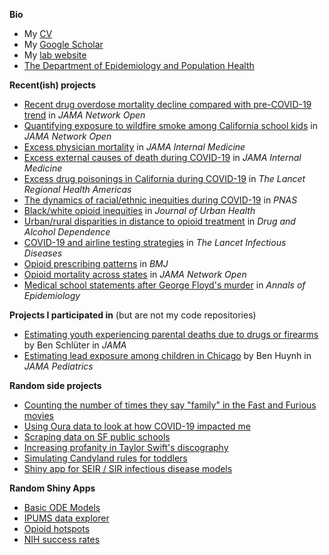 <!--
### About me
**mkiang/mkiang** is a ✨ _special_ ✨ repository because its `README.md` (this file) appears on your GitHub profile.
-->

**Bio**
- My [CV](https://mathewkiang.com/assets/mkiangcv.pdf)
- My [Google Scholar](https://scholar.google.com/citations?user=eD9_J3wAAAAJ&hl=en)
- My [lab website](https://kianglab.com)
- [The Department of Epidemiology and Population Health](https://med.stanford.edu/epidemiology-dept.html)

**Recent(ish) projects**

- [Recent drug overdose mortality decline compared with pre-COVID-19 trend](https://github.com/mkiang/drug_mortality_2023) in _JAMA Network Open_
- [Quantifying exposure to wildfire smoke among California school kids](https://github.com/mkiang/wildfires_school_exposure) in _JAMA Network Open_
- [Excess physician mortality](https://github.com/mkiang/excess_physician_mortality) in _JAMA Internal Medicine_
- [Excess external causes of death during COVID-19](https://github.com/mkiang/excess_external_deaths) in _JAMA Internal Medicine_
- [Excess drug poisonings in California during COVID-19](https://github.com/mkiang/excess_drug_overdoses) in _The Lancet Regional Health Americas_
- [The dynamics of racial/ethnic inequities during COVID-19](https://github.com/mkiang/dynamic_inequality) in _PNAS_
- [Black/white opioid inequities](https://github.com/mkiang/opioid_inequities) in _Journal of Urban Health_
- [Urban/rural disparities in distance to opioid treatment](https://github.com/mkiang/opioid_treatment_distance) in _Drug and Alcohol Dependence_
- [COVID-19 and airline testing strategies](https://github.com/mkiang/airline_testing_strategies) in _The Lancet Infectious Diseases_
- [Opioid prescribing patterns](https://github.com/mkiang/disproportionate_prescribing) in _BMJ_
- [Opioid mortality across states](https://github.com/mkiang/opioid_geographic) in _JAMA Network Open_
- [Medical school statements after George Floyd's murder](https://github.com/mkiang/statement_analysis) in _Annals of Epidemiology_

**Projects I participated in** (but are not my code repositories)
- [Estimating youth experiencing parental deaths due to drugs or firearms](https://github.com/benjisamschlu/parental_deaths) by Ben Schlüter in _JAMA_
- [Estimating lead exposure among children in Chicago](https://github.com/benhuynh/chicagoLeadExposure) by Ben Huynh in _JAMA Pediatrics_

**Random side projects**
- [Counting the number of times they say "family" in the Fast and Furious movies](https://github.com/mkiang/fast_furious_family/)
- [Using Oura data to look at how COVID-19 impacted me](https://github.com/mkiang/covid_self)
- [Scraping data on SF public schools](https://github.com/mkiang/scrape_sf_schools)
- [Increasing profanity in Taylor Swift's discography](https://github.com/mkiang/students_tay_distribution)
- [Simulating Candyland rules for toddlers](https://github.com/mkiang/candyland_analysis)
- [Shiny app for SEIR / SIR infectious disease models](https://github.com/mkiang/DiseaseDynamics)

**Random Shiny Apps**
- [Basic ODE Models](https://mkiang.shinyapps.io/DiseaseDynamics/)
- [IPUMS data explorer](https://mkiang.shinyapps.io/PrEligibles/)
- [Opioid hotspots](https://sanjaybasu.shinyapps.io/opioid_geographic/)
- [NIH success rates](https://apps.mathewkiang.com/nih_success_rates/)
